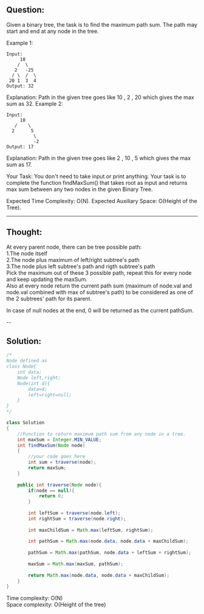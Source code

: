 ## Question:  

Given a binary tree, the task is to find the maximum path sum. The path may start and end at any node in the tree.

Example 1:
```
Input:   
     10  
    /  \  
   2   -25  
  / \  /  \  
 20 1  3  4
Output: 32
```

Explanation: Path in the given tree goes
like 10 , 2 , 20 which gives the max
sum as 32.
Example 2:
```
Input:  
     10  
   /    \  
  2      5  
          \  
          -2
Output: 17
```

Explanation: Path in the given tree goes
like 2 , 10 , 5 which gives the max sum
as 17.  

Your Task:
You don't need to take input or print anything. Your task is to complete the function findMaxSum() that takes root as input and returns max sum between any two nodes in the given Binary Tree.

Expected Time Complexity: O(N).
Expected Auxiliary Space: O(Height of the Tree).

---
## Thought:  
At every parent node, there can be tree possible path:  
1.The node itself  
2.The node plus maximum of left/right subtree's path  
3.The node plus left subtree's path and rigth subtree's path  
Pick the maximum out of these 3 possible path, repeat this for every node and keep updating the maxSum.  
Also at every node return the current path sum (maximum of node.val and node.val combined with max of subtree's path) to be considered as one of the 2 subtrees' path for its parent.

In case of null nodes at the end, 0 will be returned as the current pathSum.

--
## Solution:  
```Java
/*
Node defined as
class Node{
    int data;
    Node left,right;
    Node(int d){
        data=d;
        left=right=null;
    }
}
*/

class Solution
{
    //Function to return maximum path sum from any node in a tree.
    int maxSum = Integer.MIN_VALUE;
    int findMaxSum(Node node)
    {
        //your code goes here
        int sum = traverse(node);
        return maxSum;
    }
    
    public int traverse(Node node){
        if(node == null){
            return 0;
        }
        
        int leftSum = traverse(node.left);
        int rightSum = traverse(node.right);
        
        int maxChildSum = Math.max(leftSum, rightSum);
        
        int pathSum = Math.max(node.data, node.data + maxChildSum);
        
        pathSum = Math.max(pathSum, node.data + leftSum + rightSum);
        
        maxSum = Math.max(maxSum, pathSum);
        
        return Math.max(node.data, node.data + maxChildSum);
    }
}
```
Time complexity: O(N)  
Space complexity: O(Height of the tree)
